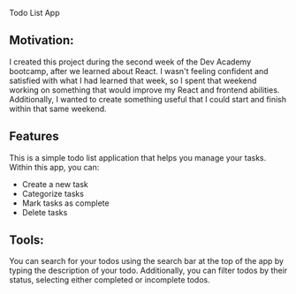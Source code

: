 Todo List App

## Motivation:

I created this project during the second week of the Dev Academy bootcamp, after we learned about React. I wasn't feeling confident and satisfied with what I had learned that week, so I spent that weekend working on something that would improve my React and frontend abilities. Additionally, I wanted to create something useful that I could start and finish within that same weekend.

## Features

This is a simple todo list application that helps you manage your tasks. Within this app, you can:

- Create a new task
- Categorize tasks
- Mark tasks as complete
- Delete tasks

## Tools:

You can search for your todos using the search bar at the top of the app by typing the description of your todo. Additionally, you can filter todos by their status, selecting either completed or incomplete todos.
